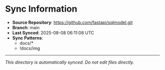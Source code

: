 # Sync Information

- **Source Repository**: https://github.com/fastapi/sqlmodel.git
- **Branch**: main
- **Last Synced**: 2025-08-08 06:11:08 UTC
- **Sync Patterns**:
  - docs/*
  - !docs/img

---
*This directory is automatically synced. Do not edit files directly.*
